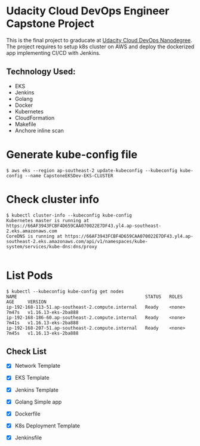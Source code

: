 # Udacity Cloud DevOps Engineer Capstone Project

This is the final project to graducate at [Udacity Cloud DevOps Nanodegree](https://www.udacity.com/course/cloud-dev-ops-nanodegree--nd9991). The project requires to setup k8s cluster on AWS and deploy the dockerized app implementing CI/CD with Jenkins.

## Technology Used:
- EKS
- Jenkins
- Golang
- Docker
- Kubernetes
- CloudFormation
- Makefile
- Anchore inline scan

# Generate kube-config file

```
$ aws eks --region ap-southeast-2 update-kubeconfig --kubeconfig kube-config --name CapstoneEKSDev-EKS-CLUSTER
```

# Check cluster info

```
$ kubectl cluster-info --kubeconfig kube-config
Kubernetes master is running at https://66AF3943FCBF4D659CAA070022E7DF43.yl4.ap-southeast-2.eks.amazonaws.com
CoreDNS is running at https://66AF3943FCBF4D659CAA070022E7DF43.yl4.ap-southeast-2.eks.amazonaws.com/api/v1/namespaces/kube-system/services/kube-dns:dns/proxy


```

# List Pods

```
$ kubectl --kubeconfig kube-config get nodes
NAME                                                STATUS   ROLES    AGE     VERSION
ip-192-168-113-51.ap-southeast-2.compute.internal   Ready    <none>   7m47s   v1.16.13-eks-2ba888
ip-192-168-186-60.ap-southeast-2.compute.internal   Ready    <none>   7m41s   v1.16.13-eks-2ba888
ip-192-168-207-51.ap-southeast-2.compute.internal   Ready    <none>   7m45s   v1.16.13-eks-2ba888

```

## Check List
  - [x] Network Template
  - [x] EKS Template
  - [x] Jenkins Template
  - [x] Golang Simple app
  - [x] Dockerfile
  - [x] K8s Deployment Template
  - [x] Jenkinsfile

